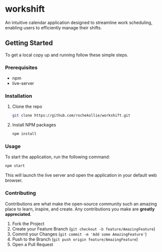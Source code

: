 # workshift

An intuitive calendar application designed to streamline work scheduling, enabling users to efficiently manage their shifts.

## Getting Started

To get a local copy up and running follow these simple steps.

### Prerequisites

- npm
- live-server

### Installation

1. Clone the repo

   ```sh
   git clone https://github.com/rochekollie/workshift.git
   ```

2. Install NPM packages

   ```sh
   npm install
   ```

### Usage

To start the application, run the following command:

```sh
npm start
```

This will launch the live server and open the application in your default web browser.

### Contributing

Contributions are what make the open-source community such an amazing place to learn, inspire, and create. Any contributions you make are **greatly appreciated**.

1. Fork the Project
2. Create your Feature Branch (`git checkout -b feature/AmazingFeature`)
3. Commit your Changes (`git commit -m 'Add some AmazingFeature'`)
4. Push to the Branch (`git push origin feature/AmazingFeature`)
5. Open a Pull Request
